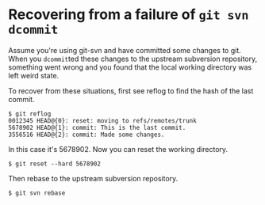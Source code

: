 # Recovering from a failure of `git svn dcommit`

Assume you're using git-svn and have committed some changes to git. When you `dcommit`ted these changes to the upstream subversion repository, something went wrong and you found that the local working directory was left weird state.

To recover from these situations, first see reflog to find the hash of the last commit.

    $ git reflog
    0012345 HEAD@{0}: reset: moving to refs/remotes/trunk
    5678902 HEAD@{1}: commit: This is the last commit.
    3556516 HEAD@{2}: commit: Made some changes.

In this case it's 5678902. Now you can reset the working directory.

    $ git reset --hard 5678902

Then rebase to the upstream subversion repository.

    $ git svn rebase
